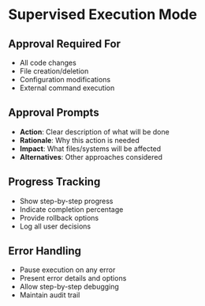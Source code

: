 # Supervised Execution Mode

## Approval Required For
- All code changes
- File creation/deletion
- Configuration modifications
- External command execution

## Approval Prompts
- **Action**: Clear description of what will be done
- **Rationale**: Why this action is needed
- **Impact**: What files/systems will be affected
- **Alternatives**: Other approaches considered

## Progress Tracking
- Show step-by-step progress
- Indicate completion percentage
- Provide rollback options
- Log all user decisions

## Error Handling
- Pause execution on any error
- Present error details and options
- Allow step-by-step debugging
- Maintain audit trail

